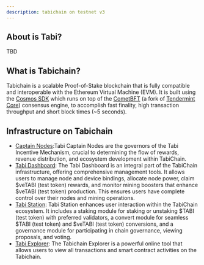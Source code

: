 ```yaml
---
description: tabichain on testnet v3
---
```

## About is Tabi?
TBD

## What is Tabichain?
Tabichain is a scalable Proof-of-Stake blockchain that is fully compatible and interoperable with the Ethereum Virtual Machine (EVM). It is built using the [Cosmos SDK](https://github.com/cosmos/cosmos-sdk/) which runs on top of the [CometBFT](https://github.com/cometbft/cometbft) (a fork of [Tendermint Core](https://docs.tendermint.com/)) consensus engine, to accomplish fast finality, high transaction throughput and short block times (\~5 seconds).


## Infrastructure on Tabichain
- [Captain Nodes](captain-node/README.md):Tabi Captain Nodes are the governors of the Tabi Incentive Mechanism, crucial to determining the flow of rewards, revenue distribution, and ecosystem development within TabiChain.
- [Tabi Dashboard](empty.md): The Tabi Dashboard is an integral part of the TabiChain infrastructure, offering comprehensive management tools. It allows users to manage node and device bindings, allocate node power, claim $veTABI (test token) rewards, and monitor mining boosters that enhance $veTABI (test token) production. This ensures users have complete control over their nodes and mining operations.
- [Tabi Station](empty.md): Tabi Station enhances user interaction within the TabiChain ecosystem. It includes a staking module for staking or unstaking $TABI (test token) with preferred validators, a convert module for seamless $TABI (test token) and $veTABI (test token) conversions, and a governance module for participating in chain governance, viewing proposals, and voting.
- [Tabi Explorer](empty.md): The Tabichain Explorer is a powerful online tool that allows users to view all transactions and smart contract activities on the Tabichain.